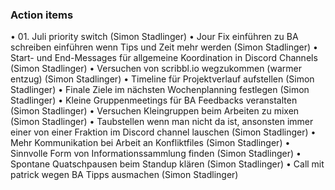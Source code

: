 ### Action items
• 01. Juli priority switch (Simon Stadlinger)
• Jour Fix einführen zu BA schreiben einführen wenn Tips und Zeit mehr werden (Simon Stadlinger)
• Start- und End-Messages für allgemeine Koordination in Discord Channels (Simon Stadlinger)
• Versuchen von scribbl.io wegzukommen (warmer entzug) (Simon Stadlinger)
• Timeline für Projektverlauf aufstellen (Simon Stadlinger)
• Finale Ziele im nächsten Wochenplanning festlegen (Simon Stadlinger)
• Kleine Gruppenmeetings für BA Feedbacks veranstalten (Simon Stadlinger)
• Versuchen Kleingruppen beim Arbeiten zu mixen (Simon Stadlinger)
• Taubstellen wenn man nicht da ist, ansonsten immer einer von einer Fraktion im Discord channel lauschen (Simon Stadlinger)
• Mehr Kommunikation bei Arbeit an Konfliktfiles (Simon Stadlinger)
• Sinnvolle Form von Informationssammlung finden (Simon Stadlinger)
• Spontane Quatschpausen beim Standup klären (Simon Stadlinger)
• Call mit patrick wegen BA Tipps ausmachen (Simon Stadlinger)